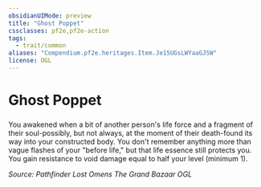 ```yaml
---
obsidianUIMode: preview
title: "Ghost Poppet"
cssclasses: pf2e,pf2e-action
tags:
  - trait/common
aliases: "Compendium.pf2e.heritages.Item.Je15UGsLWYaaGJSW"
license: OGL
---
```

# Ghost Poppet

### 






You awakened when a bit of another person's life force and a fragment of their soul-possibly, but not always, at the moment of their death-found its way into your constructed body. You don't remember anything more than vague flashes of your "before life," but that life essence still protects you. You gain resistance to void damage equal to half your level (minimum 1).

*Source: Pathfinder Lost Omens The Grand Bazaar*
*OGL*